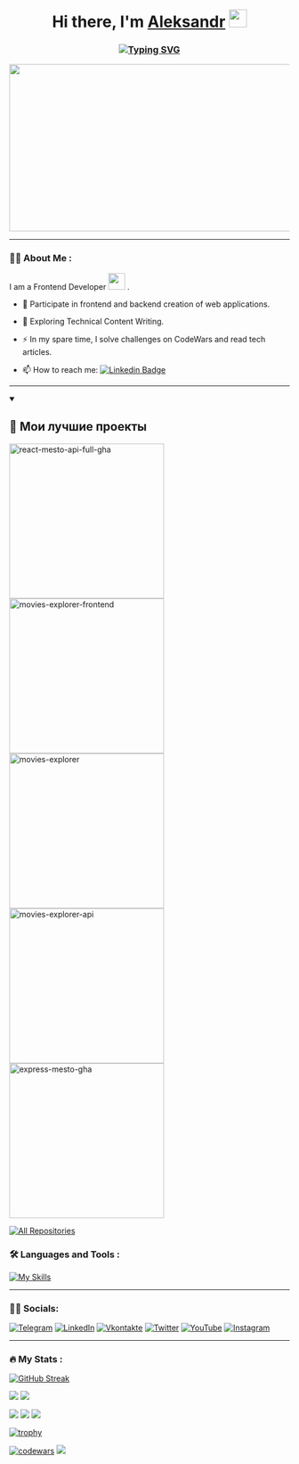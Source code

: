 <h1 align="center">Hi there, I'm <a href="https://github.com/aszelenkov" target="_blank">Aleksandr</a> 
<img src="https://github.com/blackcater/blackcater/raw/main/images/Hi.gif" height="32"/></h1>
<h3 align="center"><a href="https://git.io/typing-svg"><img src="https://readme-typing-svg.herokuapp.com?font=Fira+Code&pause=1000&width=470&lines=Frontend+developer,+creating+web+projects" alt="Typing SVG" /></a></h3>

<div align="center">
  <img src="https://media.giphy.com/media/v1.Y2lkPTc5MGI3NjExNmExYzE5ZGQwNzQ3M2Y2M2Q0NTEwYThjZTJlMDEyNmYxMjJkYTU4YiZlcD12MV9pbnRlcm5hbF9naWZzX2dpZklkJmN0PWc/d8KefZiJ2ae0VMAmsi/giphy.gif" width="600" height="300"/>
</div>

---

### :man_technologist: About Me :
I am a Frontend Developer <img src="https://media.giphy.com/media/WUlplcMpOCEmTGBtBW/giphy.gif" width="30"> .
- :telescope:  Participate in frontend and backend creation of web applications.

- :seedling: Exploring Technical Content Writing.

- :zap: In my spare time, I solve challenges on CodeWars and read tech articles.

- :mailbox: How to reach me: [![Linkedin Badge](https://img.shields.io/badge/-Aleksandr-blue?style=flat&logo=Linkedin&logoColor=white)](https://www.linkedin.com/in/aleksndr-zelenkov-b1bb43106/)

---

<details open>
  <summary><h2>📘 Мои лучшие проекты</h2></summary>

  <p align="left">
    <a href="https://github.com/aszelenkov/react-mesto-api-full-gha"><img width="278" src="https://aszelenkov-github-readme-stats.vercel.app/api/pin/?username=aszelenkov&repo=react-mesto-api-full-gha&theme=react&bg_color=1F222E&title_color=F85D7F&hide_border=true&icon_color=F8D866&show_icons=false" alt="react-mesto-api-full-gha"></a>
    <a href="https://github.com/aszelenkov/movies-explorer-frontend"><img width="278" src="SRC_FOR_YOUR_IMAGE" alt="movies-explorer-frontend"></a>
    <a href="https://github.com/aszelenkov/movies-explorer"><img width="278" src="SRC_FOR_YOUR_IMAGE" alt="movies-explorer"></a>
    <a href="https://github.com/aszelenkov/movies-explorer-api"><img width="278" src="SRC_FOR_YOUR_IMAGE" alt="movies-explorer-api"></a>
    <a href="https://github.com/aszelenkov/express-mesto-gha"><img width="278" src="SRC_FOR_YOUR_IMAGE" alt="express-mesto-gha"></a>
    <!-- Добавьте дополнительные ссылки на репозитории здесь -->
  </p>
</details>

  <a href="https://github.com/aszelenkov?tab=repositories&sort=stargazers"><img alt="All Repositories" title="All Repositories" src="https://custom-icon-badges.demolab.com/badge/-Click%20Here%20For%20All%20My%20Repos-1F222E?style=for-the-badge&logoColor=white&logo=repo"/></a>
</details>

### :hammer_and_wrench: Languages and Tools :

[![My Skills](https://skillicons.dev/icons?i=js,nodejs,react,redux,webpack,html,css,git,github,bash,codepen,figma,vscode,wordpress,raspberrypi)](https://skillicons.dev)

---

### 🤝🏻 Socials:

[![Telegram](https://img.shields.io/badge/-Telegram-090909?style=for-the-badge&logo=telegram&logoColor=27A0D9)](https://t.me/zel_as)
[![LinkedIn](https://img.shields.io/badge/-LinkedIn-090909?style=for-the-badge&logo=linkedin&logoColor=007BB6)](https://www.linkedin.com/in/aleksndr-zelenkov-b1bb43106/)
[![Vkontakte](https://img.shields.io/badge/-Vkontakte-090909?style=for-the-badge&logo=Vk&logoColor=4F7DB3)](https://vk.com/zelenkov_as)
[![Twitter](https://img.shields.io/badge/-Twitter-090909?style=for-the-badge&logo=Twitter&logoColor=1C9DEB)](https://twitter.com/#)
[![YouTube](https://img.shields.io/badge/-YouTube-090909?style=for-the-badge&logo=YouTube&logoColor=FF0000)](https://www.youtube.com/#)
[![Instagram](https://img.shields.io/badge/-Instagram-090909?style=for-the-badge&logo=instagram&logoColor=B4068E)](https://www.instagram.com/#)

---

### :fire: My Stats :


[![GitHub Streak](https://streak-stats.demolab.com?user=aszelenkov&theme=dark&hide_border=true&locale=ru)](https://git.io/streak-stats) 


![](https://github-profile-summary-cards.vercel.app/api/cards/most-commit-language?username=aszelenkov&theme=apprentice) ![](https://github-profile-summary-cards.vercel.app/api/cards/repos-per-language?username=aszelenkov&theme=apprentice)

![](https://github-profile-summary-cards.vercel.app/api/cards/stats?username=aszelenkov&theme=apprentice) ![](https://github-profile-summary-cards.vercel.app/api/cards/productive-time?username=aszelenkov&theme=apprentice)
![](https://github-profile-summary-cards.vercel.app/api/cards/profile-details?username=aszelenkov&theme=apprentice)

[![trophy](https://github-profile-trophy.vercel.app/?username=aszelenkov&theme=onestar)](https://github.com/ryo-ma/github-profile-trophy)

[![codewars](https://www.codewars.com/users/aszelenkov/badges/small)](https://www.codewars.com/users/aszelenkov) ![](https://komarev.com/ghpvc/?username=aszelenkov)



